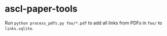 # ascl-paper-tools
Run `python process_pdfs.py foo/*.pdf` to add all links from PDFs in `foo/` to `links.sqlite`.
